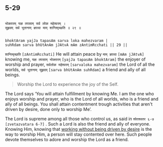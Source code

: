 ## 5-29


```shloka-sa

भोक्तारम् यज्ञ तपसाम् सर्व लोक महेश्वरम् ।
सुहृदम् सर्व भूतानाम् ज्ञात्वा माम् शान्तिमृच्छति ॥ २९ ॥

```
```shloka-sa-hk

bhoktAram yajJa tapasAm sarva loka mahezvaram |
suhRdam sarva bhUtAnAm jJAtvA mAm zAntimRcchati || 29 ||

```
`शान्तिमृच्छति` `[zAntimRcchati]` He will attain peace by `माम् ज्ञात्वा` `[mAm jJAtvA]` knowing me, `यज्ञ तपसाम् भोक्तारम्` `[yajJa tapasAm bhoktAram]` the enjoyer of worship and prayer, `सर्वलोक महेश्वरम्` `[sarvaloka mahezvaram]` the Lord of all the worlds, `सर्व भूतानाम् सुहृदम्` `[sarva bhUtAnAm suhRdam]` a friend and ally of all beings.


<a name='applnote_102'></a>
> Worship the Lord to experience the joy of the Self.



The Lord says ‘You will attain fulfillment by knowing Me. I am the one who enjoys worship and prayer, who is the Lord of all worlds, who is a friend and ally of all beings. You shall attain contentment trough activities that aren't driven by desire, done only to worship Me’.

The Lord is supreme among all those who control us, as said in 
`श्वेतश्वतर ६-७` `[zvetazvatara 6-7]`
. Such a Lord is also the friend and ally of everyone. Knowing Him, knowing that 
[working without being driven by desire](2-40.md#karmayoga)
 is the way to worship Him, a person will stay contented over here. Such people devote themselves to adore and worship the Lord as a friend.


